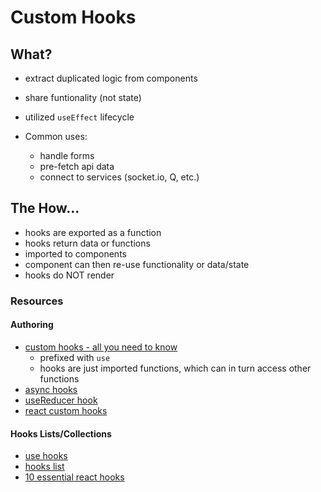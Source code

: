 # Custom Hooks

## What?

- extract duplicated logic from components
- share funtionality (not state)
- utilized `useEffect` lifecycle

- Common uses:
  - handle forms
  - pre-fetch api data
  - connect to services (socket.io, Q, etc.)

## The How...

- hooks are exported as a function
- hooks return data or functions
- imported to components
- component can then re-use functionality or data/state
- hooks do NOT render

### Resources

#### Authoring

- [custom hooks - all you need to know](https://www.telerik.com/blogs/everything-you-need-to-create-a-custom-react-hook)
  - prefixed with `use`
  - hooks are just imported functions, which can in turn access other functions
- [async hooks](https://dev.to/vinodchauhan7/react-hooks-with-async-await-1n9g)
- [useReducer hook](https://reactjs.org/docs/hooks-reference.html#usereducer)
- [react custom hooks](https://reactjs.org/docs/hooks-custom.html)

#### Hooks Lists/Collections

- [use hooks](https://usehooks.com/)
- [hooks list](https://github.com/rehooks/awesome-react-hooks)
- [10 essential react hooks](https://blog.bitsrc.io/10-react-custom-hooks-you-should-have-in-your-toolbox-aa27d3f5564d)